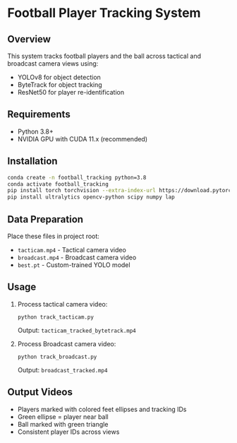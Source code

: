 # Football Player Tracking System

## Overview
This system tracks football players and the ball across tactical and broadcast camera views using:
- YOLOv8 for object detection
- ByteTrack for object tracking
- ResNet50 for player re-identification

## Requirements
- Python 3.8+
- NVIDIA GPU with CUDA 11.x (recommended)

## Installation
```bash
conda create -n football_tracking python=3.8
conda activate football_tracking
pip install torch torchvision --extra-index-url https://download.pytorch.org/whl/cu113
pip install ultralytics opencv-python scipy numpy lap
```
## Data Preparation
Place these files in project root:
- `tacticam.mp4` - Tactical camera video
- `broadcast.mp4` - Broadcast camera video
- `best.pt` - Custom-trained YOLO model

## Usage

1. Process tactical camera video:
   ```
   python track_tacticam.py
   ```
   Output: `tacticam_tracked_bytetrack.mp4`

2. Process Broadcast camera video:
   ```
   python track_broadcast.py
   ```
   Output: `broadcast_tracked.mp4`


## Output Videos
* Players marked with colored feet ellipses and tracking IDs
* Green ellipse = player near ball
* Ball marked with green triangle
* Consistent player IDs across views

